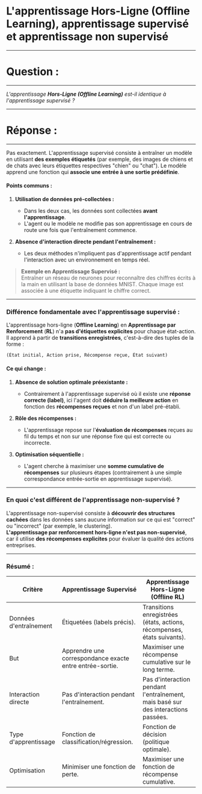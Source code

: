 # L'apprentissage **Hors-Ligne (Offline Learning)**, apprentissage supervisé et apprentissage non supervisé

---
# Question :
----

*L'apprentissage **Hors-Ligne (Offline Learning)** est-il identique à l'apprentissage supervisé ?*

---
# Réponse :
----

Pas exactement. L'apprentissage supervisé consiste à entraîner un modèle en utilisant **des exemples étiquetés** (par exemple, des images de chiens et de chats avec leurs étiquettes respectives "chien" ou "chat"). Le modèle apprend une fonction qui **associe une entrée à une sortie prédéfinie**.

#### **Points communs :**  
1. **Utilisation de données pré-collectées :**  
   - Dans les deux cas, les données sont collectées **avant l'apprentissage**.  
   - L'agent ou le modèle ne modifie pas son apprentissage en cours de route une fois que l'entraînement commence.  

2. **Absence d'interaction directe pendant l'entraînement :**  
   - Les deux méthodes n'impliquent pas d'apprentissage actif pendant l'interaction avec un environnement en temps réel.  

> **Exemple en Apprentissage Supervisé :**  
> Entraîner un réseau de neurones pour reconnaître des chiffres écrits à la main en utilisant la base de données MNIST. Chaque image est associée à une étiquette indiquant le chiffre correct.

---

### **Différence fondamentale avec l'apprentissage supervisé :**  
L'apprentissage hors-ligne (**Offline Learning**) en **Apprentissage par Renforcement** (**RL**) n'a **pas d'étiquettes explicites** pour chaque état-action. Il apprend à partir de **transitions enregistrées**, c'est-à-dire des tuples de la forme :  
```
(État initial, Action prise, Récompense reçue, État suivant)
```

#### **Ce qui change :**  
1. **Absence de solution optimale préexistante :**  
   - Contrairement à l'apprentissage supervisé où il existe une **réponse correcte (label)**, ici l'agent doit **déduire la meilleure action** en fonction des **récompenses reçues** et non d'un label pré-établi.  

2. **Rôle des récompenses :**  
   - L'apprentissage repose sur l'**évaluation de récompenses** reçues au fil du temps et non sur une réponse fixe qui est correcte ou incorrecte.  

3. **Optimisation séquentielle :**  
   - L'agent cherche à maximiser une **somme cumulative de récompenses** sur plusieurs étapes (contrairement à une simple correspondance entrée-sortie en apprentissage supervisé).  

---

### **En quoi c'est différent de l'apprentissage non-supervisé ?**  
L'apprentissage non-supervisé consiste à **découvrir des structures cachées** dans les données sans aucune information sur ce qui est "correct" ou "incorrect" (par exemple, le clustering).  
**L'apprentissage par renforcement hors-ligne n'est pas non-supervisé**, car il utilise **des récompenses explicites** pour évaluer la qualité des actions entreprises.  

---

### **Résumé :**

| Critère                    | Apprentissage Supervisé                | Apprentissage Hors-Ligne (Offline RL) |
|----------------------------|----------------------------------------|-------------------------------------|
| Données d'entraînement      | Étiquetées (labels précis).           | Transitions enregistrées (états, actions, récompenses, états suivants). |
| But                        | Apprendre une correspondance exacte entre entrée-sortie. | Maximiser une récompense cumulative sur le long terme. |
| Interaction directe        | Pas d'interaction pendant l'entraînement. | Pas d'interaction pendant l'entraînement, mais basé sur des interactions passées. |
| Type d'apprentissage       | Fonction de classification/régression. | Fonction de décision (politique optimale). |
| Optimisation               | Minimiser une fonction de perte.      | Maximiser une fonction de récompense cumulative. |

